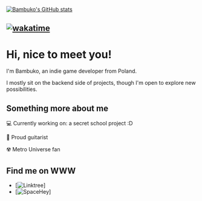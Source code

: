 [![Bambuko's GitHub stats](https://github-readme-stats.vercel.app/api?username=BambukoDev&theme=transparent)](https://github.com/BambukoDev)

[![wakatime](https://wakatime.com/badge/user/018e9993-ce37-4875-81db-31d234d7b490.svg)](https://wakatime.com/@018e9993-ce37-4875-81db-31d234d7b490)
---
# Hi, nice to meet you!
I'm Bambuko, an indie game developer from Poland.

I mostly sit on the backend side of projects, though I'm open to explore new possibilities.
## Something more about me
  💻 Currently working on: a secret school project :D

  🎸 Proud guitarist

  ☢️ Metro Universe fan

## Find me on WWW
- [![Linktree](https://linktr.ee/bambuko)]
- [![SpaceHey](https://spacehey.com/bambuko)]
